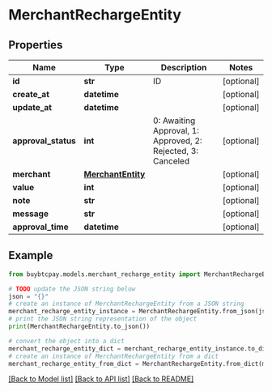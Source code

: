 # MerchantRechargeEntity


## Properties

Name | Type | Description | Notes
------------ | ------------- | ------------- | -------------
**id** | **str** | ID | [optional] 
**create_at** | **datetime** |  | [optional] 
**update_at** | **datetime** |  | [optional] 
**approval_status** | **int** | 0: Awaiting Approval, 1: Approved, 2: Rejected, 3: Canceled | [optional] 
**merchant** | [**MerchantEntity**](MerchantEntity.md) |  | [optional] 
**value** | **int** |  | [optional] 
**note** | **str** |  | [optional] 
**message** | **str** |  | [optional] 
**approval_time** | **datetime** |  | [optional] 

## Example

```python
from buybtcpay.models.merchant_recharge_entity import MerchantRechargeEntity

# TODO update the JSON string below
json = "{}"
# create an instance of MerchantRechargeEntity from a JSON string
merchant_recharge_entity_instance = MerchantRechargeEntity.from_json(json)
# print the JSON string representation of the object
print(MerchantRechargeEntity.to_json())

# convert the object into a dict
merchant_recharge_entity_dict = merchant_recharge_entity_instance.to_dict()
# create an instance of MerchantRechargeEntity from a dict
merchant_recharge_entity_from_dict = MerchantRechargeEntity.from_dict(merchant_recharge_entity_dict)
```
[[Back to Model list]](../README.md#documentation-for-models) [[Back to API list]](../README.md#documentation-for-api-endpoints) [[Back to README]](../README.md)


